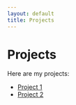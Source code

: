 ```yaml
---
layout: default
title: Projects
---
```


# Projects

Here are my projects:

- [Project 1](projects/project1.md)
- [Project 2](projects/project2.md)

